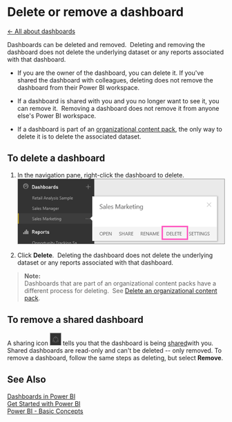 <properties 
   pageTitle="Delete or remove a dashboard"
   description="Delete or remove a dashboard"
   services="powerbi" 
   documentationCenter="" 
   authors="jastru" 
   manager="mblythe" 
   editor=""
   tags=""/>
 
<tags
   ms.service="powerbi"
   ms.devlang="NA"
   ms.topic="article"
   ms.tgt_pltfrm="NA"
   ms.workload="powerbi"
   ms.date="10/15/2015"
   ms.author="jastru"/>

# Delete or remove a dashboard  
[← All about dashboards](https://support.powerbi.com/knowledgebase/topics/65158-all-about-dashboards)

Dashboards can be deleted and removed.  Deleting and removing the dashboard does not delete the underlying dataset or any reports associated with that dashboard.

-   If you are the owner of the dashboard, you can delete it. If you've shared the dashboard with colleagues, deleting does not remove the dashboard from their Power BI workspace.

-   If a dashboard is shared with you and you no longer want to see it, you can remove it.  Removing a dashboard does not remove it from anyone else's Power BI workspace.

-   If a dashboard is part of an [organizational content pack](https://support.powerbi.com/knowledgebase/articles/663661), the only way to delete it is to delete the associated dataset.

## To delete a dashboard  
1.  In the navigation pane, right-click the dashboard to delete.  
    ![](media/powerbi-service-delete-or-remove-a-dashboard/delete_or_remove1.png)

2.  Click **Delete**.  Deleting the dashboard does not delete the underlying dataset or any reports associated with that dashboard.

>**Note:**  
>Dashboards that are part of an organizational content packs have a different process for deleting.  See [Delete an organizational content pack](https://support.powerbi.com/knowledgebase/articles/663661).

## To remove a shared dashboard  
A sharing icon ![](media/powerbi-service-delete-or-remove-a-dashboard/PBI_SharedWithYouIcon.png) tells you that the dashboard is being [shared](http://support.powerbi.com/knowledgebase/articles/431008-share-a-dashboard)with you.  Shared dashboards are read-only and can't be deleted -- only removed. To remove a dashboard, follow the same steps as deleting, but select **Remove**.

## See Also  
[Dashboards in Power BI](http://support.powerbi.com/knowledgebase/articles/424868-dashboards-in-power-bi)  
[Get Started with Power BI](http://support.powerbi.com/knowledgebase/articles/430814-get-started-with-power-bi)  
[Power BI - Basic Concepts](http://support.powerbi.com/knowledgebase/articles/487029-power-bi-preview-basic-concepts)  